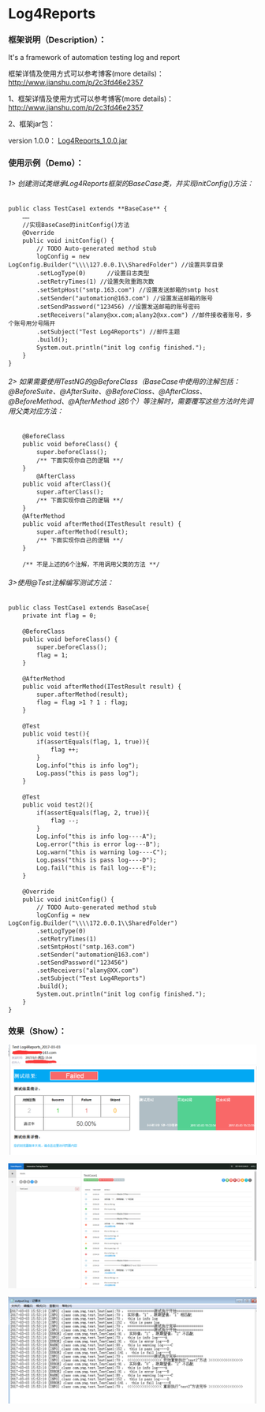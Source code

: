 # Log4Reports
### 框架说明（Description）：
It's a framework of automation testing log and report

框架详情及使用方式可以参考博客(more details)：http://www.jianshu.com/p/2c3fd46e2357

1、框架详情及使用方式可以参考博客(more details)：http://www.jianshu.com/p/2c3fd46e2357

2、框架jar包：

version 1.0.0： <a href="https://pan.baidu.com/s/1i4Eq0SX">Log4Reports_1.0.0.jar</a>


### 使用示例（Demo）：
###### 1> 创建测试类继承Log4Reports框架的BaseCase类，并实现initConfig()方法：
```
public class TestCase1 extends **BaseCase** {
    ……
    //实现BaseCase的initConfig()方法
    @Override
    public void initConfig() {
        // TODO Auto-generated method stub
        logConfig = new LogConfig.Builder("\\\\127.0.0.1\\SharedFolder") //设置共享目录
        .setLogType(0)      //设置日志类型
        .setRetryTimes(1) //设置失败重跑次数
        .setSmtpHost("smtp.163.com") //设置发送邮箱的smtp host
        .setSender("automation@163.com") //设置发送邮箱的账号
        .setSendPassword("123456) //设置发送邮箱的账号密码
        .setReceivers("alany@xx.com;alany2@xx.com") //邮件接收者账号，多个账号用分号隔开
        .setSubject("Test Log4Reports") //邮件主题
        .build();
        System.out.println("init log config finished.");
    }
}
```
###### 2> 如果需要使用TestNG的@BeforeClass（BaseCase中使用的注解包括：@BeforeSuite、@AfterSuite、@BeforeClass、@AfterClass、@BeforeMethod、@AfterMethod 这6个）等注解时，需要覆写这些方法时先调用父类对应方法：
```
    @BeforeClass
    public void beforeClass() {
        super.beforeClass();
        /** 下面实现你自己的逻辑 **/
    }
        @AfterClass
    public void afterClass(){
        super.afterClass();
        /** 下面实现你自己的逻辑 **/
    }
    @AfterMethod
    public void afterMethod(ITestResult result) {
        super.afterMethod(result);
        /** 下面实现你自己的逻辑 **/
    }

    /** 不是上述的6个注解，不用调用父类的方法 **/
```        
###### 3>使用@Test注解编写测试方法：
```
public class TestCase1 extends BaseCase{
    private int flag = 0;

    @BeforeClass
    public void beforeClass() {
        super.beforeClass();
        flag = 1;
    }

    @AfterMethod
    public void afterMethod(ITestResult result) {
        super.afterMethod(result);
        flag = flag >1 ? 1 : flag;
    }

    @Test
    public void test(){
        if(assertEquals(flag, 1, true)){
            flag ++;
        }
        Log.info("this is info log");
        Log.pass("this is pass log");    
    }

    @Test
    public void test2(){
        if(assertEquals(flag, 2, true)){
            flag --;
        }
        Log.info("this is info log----A");
        Log.error("this is error log---B");
        Log.warn("this is warning log----C");
        Log.pass("this is pass log----D");
        Log.fail("this is fail log----E");
    }

    @Override
    public void initConfig() {
        // TODO Auto-generated method stub
        logConfig = new LogConfig.Builder("\\\\172.0.0.1\\SharedFolder")
        .setLogType(0)
        .setRetryTimes(1)
        .setSmtpHost("smtp.163.com")
        .setSender("automation@163.com")
        .setSendPassword("123456")
        .setReceivers("alany@XX.com")
        .setSubject("Test Log4Reports")
        .build();
        System.out.println("init log config finished.");
    }
}
```
### 效果（Show）：
![image](readme-img/1.png)

![image](readme-img/2.png)

![image](readme-img/3.png)
